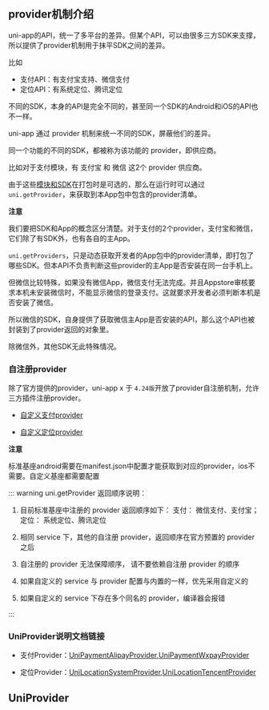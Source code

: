 ## provider机制介绍

uni-app的API，统一了多平台的差异。但某个API，可以由很多三方SDK来支撑，所以提供了provider机制用于抹平SDK之间的差异。

比如
- 支付API：有支付宝支持、微信支付
- 定位API：有系统定位、腾讯定位

不同的SDK，本身的API是完全不同的，甚至同一个SDK的Android和iOS的API也不一样。

uni-app 通过 provider 机制来统一不同的SDK，屏蔽他们的差异。

同一个功能的不同的SDK，都被称为该功能的 provider，即供应商。

比如对于支付模块，有 支付宝 和 微信 这2个 provider 供应商。

由于这些[模块和SDK](../collocation/manifest-modules.md)在打包时是可选的，那么在运行时可以通过 `uni.getProvider`，来获取到本App包中包含的provider清单。

**注意**

我们要把SDK和App的概念区分清楚。对于支付的2个provider，支付宝和微信，它们除了有SDK外，也有各自的主App。

`uni.getProviders`，只是动态获取开发者的App包中的provider清单，即打包了哪些SDK。但本API不负责判断这些provider的主App是否安装在同一台手机上。

但微信比较特殊，如果没有微信App，微信支付无法完成。并且Appstore审核要求本机未安装微信时，不能显示微信的登录支付。这就要求开发者必须判断本机是否安装了微信。

所以微信的SDK，自身提供了获取微信主App是否安装的API，那么这个API也被封装到了provider返回的对象里。

除微信外，其他SDK无此特殊情况。

### 自注册provider

除了官方提供的provider，uni-app x 于 `4.24版`开放了provider自注册机制，允许三方插件注册provider。

- [自定义支付provider](request-payment.md#customprovider)

- [自定义定位provider](get-location.md#customprovider)

**注意**

标准基座android需要在manifest.json中配置才能获取到对应的provider，ios不需要。自定义基座都需要配置

<!-- UTSAPIJSON.getProvider.name -->

<!-- UTSAPIJSON.getProvider.description -->

<!-- UTSAPIJSON.getProvider.compatibility -->

<!-- UTSAPIJSON.getProvider.param -->

<!-- UTSAPIJSON.getProvider.returnValue -->

::: warning uni.getProvider 返回顺序说明：
1. 目前标准基座中注册的 provider 返回顺序如下：
    支付： 微信支付、支付宝；
    定位： 系统定位、腾讯定位

2. 相同 service 下，其他的自注册 provider，返回顺序在官方预置的 provider 之后

3. 自注册的 provider 无法保障顺序， 请不要依赖自注册 provider 的顺序

4. 如果自定义的 service 与 provider 配置与内置的一样，优先采用自定义的

5. 如果自定义的 service 下存在多个同名的 provider，编译器会报错

:::


<!-- UTSAPIJSON.getProvider.tutorial -->

<!-- UTSAPIJSON.getProvider.example -->

### UniProvider说明文档链接

- 支付Provider：[UniPaymentAlipayProvider](./request-payment.md#paymentalipayprovider),[UniPaymentWxpayProvider](./request-payment.md#paymentwxpayprovider)

- 定位Provider：[UniLocationSystemProvider](./get-location.md#locationsystemprovider),[UniLocationTencentProvider](./get-location.md#locationtencentprovider)

## UniProvider

<!-- CUSTOMTYPEJSON.UniProvider.description -->

<!-- CUSTOMTYPEJSON.UniProvider.extends -->

<!-- CUSTOMTYPEJSON.UniProvider.param -->

<!-- CUSTOMTYPEJSON.UniProvider.compatibility -->

<!-- CUSTOMTYPEJSON.UniProvider.example -->

<!-- UTSAPIJSON.provider.example -->

<!-- UTSAPIJSON.general_type.name -->

<!-- UTSAPIJSON.general_type.param -->
